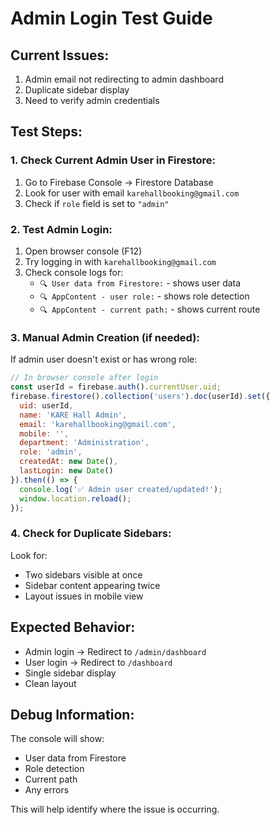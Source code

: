 # Admin Login Test Guide

## Current Issues:
1. Admin email not redirecting to admin dashboard
2. Duplicate sidebar display
3. Need to verify admin credentials

## Test Steps:

### 1. Check Current Admin User in Firestore:
1. Go to Firebase Console → Firestore Database
2. Look for user with email `karehallbooking@gmail.com`
3. Check if `role` field is set to `"admin"`

### 2. Test Admin Login:
1. Open browser console (F12)
2. Try logging in with `karehallbooking@gmail.com`
3. Check console logs for:
   - `🔍 User data from Firestore:` - shows user data
   - `🔍 AppContent - user role:` - shows role detection
   - `🔍 AppContent - current path:` - shows current route

### 3. Manual Admin Creation (if needed):
If admin user doesn't exist or has wrong role:

```javascript
// In browser console after login
const userId = firebase.auth().currentUser.uid;
firebase.firestore().collection('users').doc(userId).set({
  uid: userId,
  name: 'KARE Hall Admin',
  email: 'karehallbooking@gmail.com',
  mobile: '',
  department: 'Administration',
  role: 'admin',
  createdAt: new Date(),
  lastLogin: new Date()
}).then(() => {
  console.log('✅ Admin user created/updated!');
  window.location.reload();
});
```

### 4. Check for Duplicate Sidebars:
Look for:
- Two sidebars visible at once
- Sidebar content appearing twice
- Layout issues in mobile view

## Expected Behavior:
- Admin login → Redirect to `/admin/dashboard`
- User login → Redirect to `/dashboard`
- Single sidebar display
- Clean layout

## Debug Information:
The console will show:
- User data from Firestore
- Role detection
- Current path
- Any errors

This will help identify where the issue is occurring.
